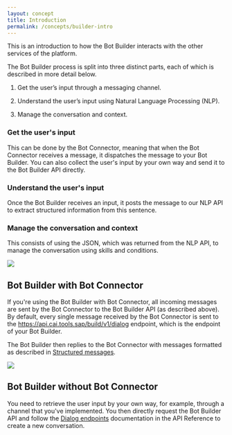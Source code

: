 ```yaml
---
layout: concept
title: Introduction
permalink: /concepts/builder-intro
---
```


This is an introduction to how the Bot Builder interacts with the other services of the platform.

The Bot Builder process is split into three distinct parts, each of which is described in more detail below.

1) Get the user’s input through a messaging channel.

2) Understand the user’s input using Natural Language Processing (NLP).

3) Manage the conversation and context.

### Get the user's input
This can be done by the Bot Connector, meaning that when the Bot Connector receives a message, it dispatches the message to your Bot Builder. You can also collect the user's input by your own way and send it to the Bot Builder API directly.

### Understand the user's input
Once the Bot Builder receives an input, it posts the message to our NLP API to extract structured information from this sentence.

### Manage the conversation and context
This consists of using the JSON, which was returned from the NLP API, to manage the conversation using skills and conditions.

<img class='custom' src='https://cdn.cai.tools.sap/man/bot-builder/bot-builder-01.png'>

## Bot Builder with Bot Connector

If you're using the Bot Builder with Bot Connector, all incoming messages are sent by the Bot Connector to the Bot Builder API (as described above). By default, every single message received by the Bot Connector is sent to the https://api.cai.tools.sap/build/v1/dialog endpoint, which is the endpoint of your Bot Builder.

The Bot Builder then replies to the Bot Connector with messages formatted as described in [Structured messages](https://cai.tools.sap/docs/concepts/structured-messages).

<img class='custom' src='https://cdn.cai.tools.sap/man/bot-builder/bc-bb-01.png'>

## Bot Builder without Bot Connector

You need to retrieve the user input by your own way, for example, through a channel that you've implemented. You then directly request the Bot Builder API and follow the [Dialog endpoints](https://cai.tools.sap/docs/api-reference/#dialog-endpoints) documentation in the API Reference to create a new conversation.




